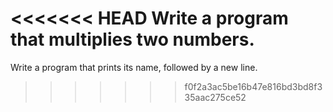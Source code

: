 <<<<<<< HEAD
Write a program that multiplies two numbers.
=======
 Write a program that prints its name, followed by a new line.
>>>>>>> f0f2a3ac5be16b47e816bd3bd8f335aac275ce52
